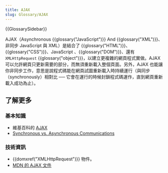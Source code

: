 ```yaml
---
title: AJAX
slug: Glossary/AJAX
---
```


{{GlossarySidebar}}

AJAX（Asynchronous {{glossary("JavaScript")}} And {{glossary("XML")}}、非同步 JavaScript 與 XML）是結合了 {{glossary("HTML")}}、{{glossary("CSS")}}、JavaScript 、{{glossary("DOM")}}、還有 `XMLHttpRequest` {{glossary("object")}}，以建立更複雜的網頁程式實做。AJAX 可以允許網頁只更新需要的部分，而無須重新載入整個頁面。另外，AJAX 也能讓你非同步工作，意思是說程式碼能在網頁試圖重新載入時持續運行（與同步（synchronously）相對比 ── 它會在運行的時候封鎖程式碼運作，直到網頁重新載入成功為止）。

## 了解更多

### 基本知識

- 維基百科的 [AJAX](https://zh.wikipedia.org/wiki/AJAX)
- [Synchronous vs. Asynchronous Communications](http://peoplesofttutorial.com/difference-between-synchronous-and-asynchronous-messaging/)

### 技術資訊

- {{domxref("XMLHttpRequest")}} 物件。
- [MDN 的 AJAX 文件](/zh-TW/docs/Web/Guide/AJAX)
